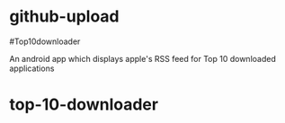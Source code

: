 # github-upload
#Top10downloader

An android app which displays apple's RSS feed for Top 10 downloaded applications

# top-10-downloader
